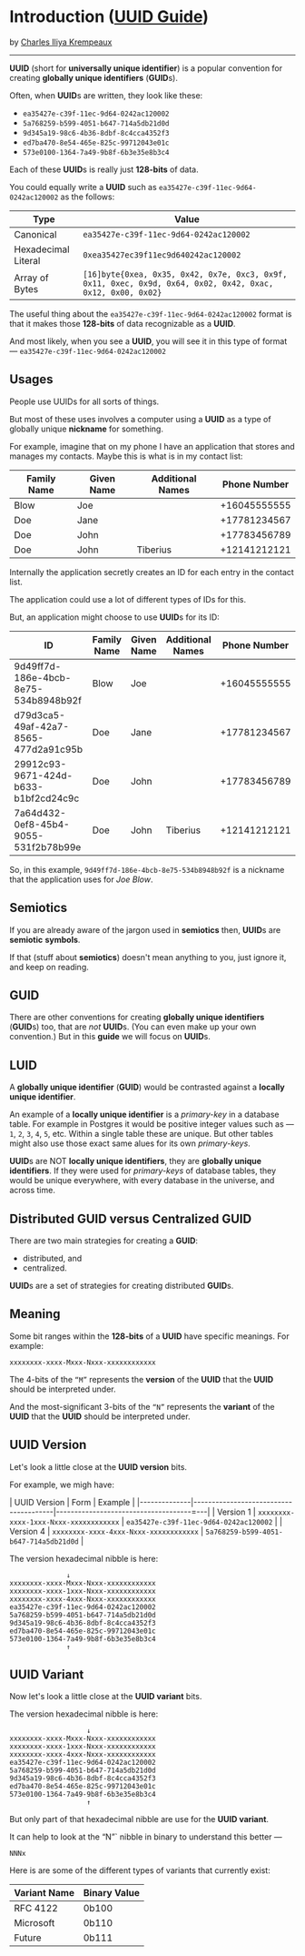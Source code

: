 # Introduction ([UUID Guide](../../README.md))

by [Charles Iliya Krempeaux](http://changelog.ca/)

---

**UUID** (short for **universally unique identifier**) is a popular convention for creating **globally unique identifiers** (**GUID**s).

Often, when **UUID**s are written, they look like these:

* `ea35427e-c39f-11ec-9d64-0242ac120002`
* `5a768259-b599-4051-b647-714a5db21d0d`
* `9d345a19-98c6-4b36-8dbf-8c4cca4352f3`
* `ed7ba470-8e54-465e-825c-99712043e01c`
* `573e0100-1364-7a49-9b8f-6b3e35e8b3c4`

Each of these **UUID**s is really just **128-bits** of data.

You could equally write a **UUID** such as `ea35427e-c39f-11ec-9d64-0242ac120002` as the follows:

| Type                | Value                                                                                                      |
|---------------------|------------------------------------------------------------------------------------------------------------|
| Canonical           | `ea35427e-c39f-11ec-9d64-0242ac120002`                                                                     |
| Hexadecimal Literal | `0xea35427ec39f11ec9d640242ac120002`                                                                       |
| Array of Bytes      | `[16]byte{0xea, 0x35, 0x42, 0x7e, 0xc3, 0x9f, 0x11, 0xec, 0x9d, 0x64, 0x02, 0x42, 0xac, 0x12, 0x00, 0x02}` |

The useful thing about the `ea35427e-c39f-11ec-9d64-0242ac120002` format is that it makes those **128-bits** of data recognizable as a **UUID**.

And most likely, when you see a **UUID**, you will see it in this type of format — `ea35427e-c39f-11ec-9d64-0242ac120002`

## Usages

People use UUIDs for all sorts of things.

But most of these uses involves a computer using a **UUID** as a type of globally unique **nickname** for something.

For example, imagine that on my phone I have an application that stores and manages my contacts. Maybe this is what is in my contact list:

| Family Name | Given Name | Additional Names | Phone Number |
|-------------|------------|------------------|--------------|
| Blow        | Joe        |                  | +16045555555 |
| Doe         | Jane       |                  | +17781234567 |
| Doe         | John       |                  | +17783456789 |
| Doe         | John       | Tiberius         | +12141212121 |

Internally the application secretly creates an ID for each entry in the contact list.

The application could use a lot of different types of IDs for this.

But, an application might choose to use **UUID**s for its ID:


| ID                                   | Family Name | Given Name | Additional Names | Phone Number |
|--------------------------------------|-------------|------------|------------------|--------------|
| 9d49ff7d-186e-4bcb-8e75-534b8948b92f | Blow        | Joe        |                  | +16045555555 |
| d79d3ca5-49af-42a7-8565-477d2a91c95b | Doe         | Jane       |                  | +17781234567 |
| 29912c93-9671-424d-b633-b1bf2cd24c9c | Doe         | John       |                  | +17783456789 |
| 7a64d432-0ef8-45b4-9055-531f2b78b99e | Doe         | John       | Tiberius         | +12141212121 |

So, in this example, `9d49ff7d-186e-4bcb-8e75-534b8948b92f` is a nickname that the application uses for _Joe Blow_.

## Semiotics

If you are already aware of the jargon used in **semiotics** then, **UUID**s are **semiotic** **symbols**.

If that (stuff about **semiotics**) doesn't mean anything to you, just ignore it, and keep on reading.

## GUID

There are other conventions for creating **globally unique identifiers** (**GUID**s) too, that are _not_ **UUID**s.
(You can even make up your own convention.) 
But in this **guide** we will focus on **UUID**s.

## LUID

A **globally unique identifier** (**GUID**) would be contrasted against a **locally unique identifier**.

An example of a **locally unique identifier** is a _primary-key_ in a database table. For example in Postgres it would be positive integer values such as — `1`, `2`, `3`, `4`, `5`, etc. Within a single table these are unique. But other tables might also use those exact same alues for its own _primary-keys_.

**UUID**s are NOT **locally unique identifiers**, they are **globally unique identifiers**.
If they were used for _primary-keys_ of database tables, they would be unique everywhere, with every database in the universe, and across time.

## Distributed GUID versus Centralized GUID

There are two main strategies for creating a **GUID**:

* distributed, and
* centralized.

**UUID**s are a set of strategies for creating distributed **GUID**s.

## Meaning

Some bit ranges within the **128-bits** of a **UUID** have specific meanings. For example:

```
xxxxxxxx-xxxx-Mxxx-Nxxx-xxxxxxxxxxxx
```

The 4-bits of the `“M”` represents the **version** of the **UUID** that the **UUID** should be interpreted under.

And the most-significant 3-bits of the `“N”` represents the **variant** of the **UUID** that the **UUID** should be interpreted under.

## UUID Version

Let's look a little close at the **UUID version** bits.

For example, we migh have:

| UUID Version | Form                                  | Example                                 |
|--------------|---------------------------------------|-------------------------------------=---|
| Version 1    | `xxxxxxxx-xxxx-1xxx-Nxxx-xxxxxxxxxxxx` | `ea35427e-c39f-11ec-9d64-0242ac120002` |
| Version 4    | `xxxxxxxx-xxxx-4xxx-Nxxx-xxxxxxxxxxxx` | `5a768259-b599-4051-b647-714a5db21d0d` |

The version hexadecimal nibble is here:

```
              ↓
xxxxxxxx-xxxx-Mxxx-Nxxx-xxxxxxxxxxxx
xxxxxxxx-xxxx-1xxx-Nxxx-xxxxxxxxxxxx
xxxxxxxx-xxxx-4xxx-Nxxx-xxxxxxxxxxxx
ea35427e-c39f-11ec-9d64-0242ac120002
5a768259-b599-4051-b647-714a5db21d0d
9d345a19-98c6-4b36-8dbf-8c4cca4352f3
ed7ba470-8e54-465e-825c-99712043e01c
573e0100-1364-7a49-9b8f-6b3e35e8b3c4
              ↑
```

## UUID Variant

Now let's look a little close at the **UUID variant** bits.

The version hexadecimal nibble is here:

```
                   ↓
xxxxxxxx-xxxx-Mxxx-Nxxx-xxxxxxxxxxxx
xxxxxxxx-xxxx-1xxx-Nxxx-xxxxxxxxxxxx
xxxxxxxx-xxxx-4xxx-Nxxx-xxxxxxxxxxxx
ea35427e-c39f-11ec-9d64-0242ac120002
5a768259-b599-4051-b647-714a5db21d0d
9d345a19-98c6-4b36-8dbf-8c4cca4352f3
ed7ba470-8e54-465e-825c-99712043e01c
573e0100-1364-7a49-9b8f-6b3e35e8b3c4
                   ↑
```

But only part of that hexadecimal nibble are use for the **UUID variant**.

It can help to look at the “N”` nibble in binary to understand this better —
```
NNNx
```

Here is are some of the different types of variants that currently exist:

| Variant Name | Binary Value |
|--------------|--------------|
| RFC 4122     | 0b100        |
| Microsoft    | 0b110        |
| Future       | 0b111        |



